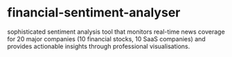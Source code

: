 # financial-sentiment-analyser
sophisticated sentiment analysis tool that monitors real-time news coverage for 20 major companies (10 financial stocks, 10 SaaS companies) and provides actionable insights through professional visualisations.
